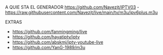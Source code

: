 A QUIE STA EL GENERADOR https://github.com/Navezjt/IPTV03
-https://raw.githubusercontent.com/Navezjt/live/main/tv/m3u/ipv6plus.m3u

EXTRAS
- https://github.com/fanmingming/live
- https://github.com/hayatiptv/iptv
- https://github.com/abskmj/iptv-youtube-live
- https://github.com/YanG-1989/m3u
